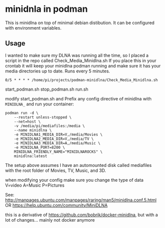 # minidnla in podman

This is minidlna on top of minimal debian distibution.
It can be configured with environment variables.

## Usage
I wanted to make sure my DLNA was running all the time, so I placed a script in the repo called Check_Media_Minidlna.sh
 If you place this in your crontab it will keep your minidlna podman running and make sure it has your media directories up to date. Runs every 5 minutes.

```
0/5 * * * * /home/pi/projects/podman-minidlna/Check_Media_Minidlna.sh
```
start_podman.sh
stop_podman.sh
run.sh

modify start_podman.sh and Prefix any config directive of 
minidlna with `MINIDLNA_` and run your container:

```
podman run -d \
    --restart unless-stopped \
    --net=host \
    -v /media/pi/mediafiles:/media \
    --name minidlna \
    -e MINIDLNA1_MEDIA_DIR=V,/media/Movies \
    -e MINIDLNA2_MEDIA_DIR=V,/media/TV \
    -e MINIDLNA3_MEDIA_DIR=A,/media/Music \
    -e MINIDLNA_PORT=8200 \
    MINIDLNA_FRIENDLY_NAME="MINIDLNAROCKS" \
    minidlna:latest

```
The setup above assumes I have an automounted disk called mediafiles with the root folder of Movies, TV, Music, and 3D.

when modifying your config make sure you change the type of data V=video A=Music P=Pictures
 
See: http://manpages.ubuntu.com/manpages/raring/man5/minidlna.conf.5.html
OR https://help.ubuntu.com/community/MiniDLNA

this is a derivative of https://github.com/bobrik/docker-minidlna, but with a lot of changes... mainly not docker anymore